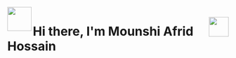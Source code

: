 <br clear="both">

<img  gap="65" align="left" height="55" src="https://github.com/Anmol-Baranwal/Cool-GIFs-For-GitHub/assets/74038190/7bb1e704-6026-48f9-8435-2f4d40101348"  />

###

<img align="right" height="45" src="https://raw.githubusercontent.com/Tarikul-Islam-Anik/Animated-Fluent-Emojis/master/Emojis/People/Boy.png"  />

###

<h1 align="left">Hi there, I'm Mounshi Afrid Hossain</h1>

###

